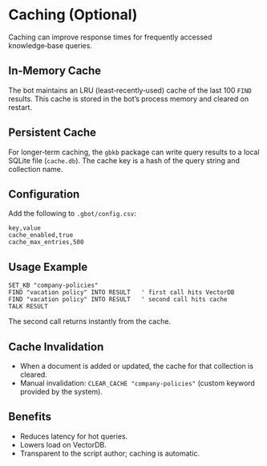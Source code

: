 # Caching (Optional)

Caching can improve response times for frequently accessed knowledge‑base queries.

## In‑Memory Cache

The bot maintains an LRU (least‑recently‑used) cache of the last 100 `FIND` results. This cache is stored in the bot’s process memory and cleared on restart.

## Persistent Cache

For longer‑term caching, the `gbkb` package can write query results to a local SQLite file (`cache.db`). The cache key is a hash of the query string and collection name.

## Configuration

Add the following to `.gbot/config.csv`:

```csv
key,value
cache_enabled,true
cache_max_entries,500
```

## Usage Example

```basic
SET_KB "company-policies"
FIND "vacation policy" INTO RESULT   ' first call hits VectorDB
FIND "vacation policy" INTO RESULT   ' second call hits cache
TALK RESULT
```

The second call returns instantly from the cache.

## Cache Invalidation

- When a document is added or updated, the cache for that collection is cleared.
- Manual invalidation: `CLEAR_CACHE "company-policies"` (custom keyword provided by the system).

## Benefits

- Reduces latency for hot queries.
- Lowers load on VectorDB.
- Transparent to the script author; caching is automatic.

